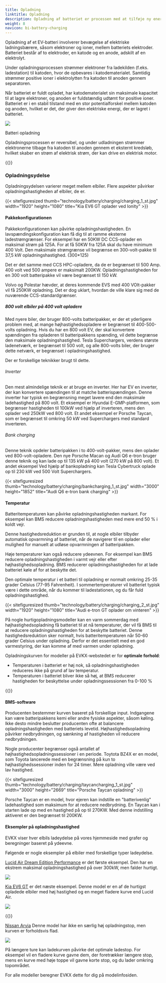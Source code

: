 ```yaml
---
title: Opladning
linktitle: Opladning
description: Opladning af batteriet er processen med at tilføje ny energi til batteriet.
weight: 8
navicon: bi-battery-charging
---
```

<!-- markdownlint-disable MD033 -->
Opladning af et EV-batteri involverer bevægelse af elektriske ladningsbærere, såsom elektroner og ioner, mellem batteriets elektroder. Batteriet består af to elektroder, en katode og en anode, adskilt af en elektrolyt.

Under opladningsprocessen strømmer elektroner fra ladekilden (f.eks. ladestation) til katoden, hvor de opbevares i katodematerialet. Samtidig strømmer positive ioner i elektrolytten fra katoden til anoden gennem separatoren.

Når batteriet er fuldt opladet, har katodematerialet sin maksimale kapacitet til at lagre elektroner, og anoden er fuldstændig udtømt for positive ioner. Batteriet er i en stabil tilstand med en stor potentialforskel mellem katoden og anoden, hvilket er det, der giver den elektriske energi, der er lagret i batteriet.

<figur>
<img src="batteryconceptcharging.drawio.svg" class="img-fluid mx-auto d-block">
<figcaption>
          <p class="lead text-center fw-semibold">
              Batteri opladning
          </p>
      </figcaption>
</figur>



Opladningsprocessen er reversibel, og under udladningen strømmer elektronerne tilbage fra katoden til anoden gennem et eksternt kredsløb, hvilket skaber en strøm af elektrisk strøm, der kan drive en elektrisk motor.

{{<evkxdisplayaddarticle />}}

### Opladningsydelse

Opladningsydelsen varierer meget mellem elbiler. Flere aspekter påvirker opladningshastigheden af ​​elbiler, de er.

{{< sitefiguresized thumb="technology/battery/charging/charging_1_st.jpg" width="1920" height="1080" title="Kia EV6 GT oplader ved Ionity" >}}

#### Pakkekonfigurationen

Pakkekonfigurationen kan påvirke opladningshastigheden. En lavspændingskonfiguration kan få dig til at ramme eksterne ladestrømgrænser. For eksempel har en 50KW DC CCS-oplader en maksimal strøm på 125A. For at få 50KW fra 125A skal du have minimum 400 Volt. Den maksimale strømgrænse vil begrænse en 300-volt-pakke til 37,5 kW opladningshastighed. (300*125)

Det er det samme med CCS HPC-opladere, da de er begrænset til 500 Amp. 400 volt ved 500 ampere er maksimalt 200KW. Opladningshastigheden for en 300 volt batteripakke vil være begrænset til 150 kW.

Volvo og Polestar hævder, at deres kommende EVS med 400 VOlt-pakker vil få 250KW opladning. Det er dog uklart, hvordan de ville klare sig med de nuværende CCS-standardgrænser.

##### 800 volt elbiler på 400 volt opladere

Med nyere biler, der bruger 800-volts batteripakker, er der et yderligere problem med, at mange højhastighedsopladere er begrænset til 400-500-volts opladning. Hvis du har en 800 volt EV, der skal konvertere spændingen fra opladeren til batteripakkens spænding, vil dette begrænse den maksimale opladningshastighed. Tesla Superchargers, verdens største ladenetværk, er begrænset til 500 volt, og alle 800-volts biler, der bruger dette netværk, er begrænset i opladningshastighed.

Der er forskellige teknikker brugt til dette.

###### Inverter

Den mest almindelige teknik er at bruge en inverter. Her har EV en inverter, der kan konvertere spændingen til at matche batterispændingen. Denne inverter har typisk en begrænsning meget lavere end den maksimale ladehastighed på 800 volt.
Et eksempel er Hyundai E-GMP-platformen, som begrænser hastigheden til 100kW ved hjælp af inverteren, mens den oplader ved 250kW ved 800 volt. Et andet eksempel er Porsche Taycan, som er begrænset til omkring 50 kW ved Superchargers med standard inverteren.

###### Bank charging

Denne teknik opdeler batteripakken i to 400-volt-pakker, mens den oplader ved 800-volt-opladere. Den nye Porsche Macan og Audi Q6 e-tron bruger denne teknik og kan lade op til 135 kW på 400 volt (270 kW på 800 volt). Et andet eksempel
Ved hjælp af bankopladning kan Tesla Cybertruck oplade op til 230 kW ved 500 Volt Superchargers.

{{< sitefiguresized thumb="technology/battery/charging/bankcharging_1_st.jpg" width="3000" height="1852" title="Audi Q6 e-tron bank charging" >}}

#### Temperatur

Batteritemperaturen kan påvirke opladningshastigheden markant. For eksempel kan BMS reducere opladningshastigheden med mere end 50 % i koldt vejr.

Denne hastighedsreduktion er grunden til, at nogle elbiler tilbyder automatisk opvarmning af batteriet, når de navigerer til en oplader eller mulighed for manuelt at udløse opvarmningen af ​​batteripakken.

Høje temperaturer kan også reducere ydeevnen. For eksempel kan BMS reducere opladningshastigheden i varmt vejr eller efter højhastighedsopladning. BMS reducerer opladningshastigheden for at lade batteriet køle af for at beskytte det.

Den optimale temperatur i et batteri til opladning er normalt omkring 25-35 grader Celsius (77-95 Fahrenheit). I sommertemperaturer vil batteriet typisk være i dette område, når du kommer til ladestationen, og du får fuld opladningshastighed.

{{< sitefiguresized thumb="technology/battery/charging/charging_2_st.jpg" width="1920" height="1080" title="Audi e-tron GT oplader om vinteren" >}}

På nogle hurtigopladningsmodeller kan en varm sommerdag med højhastighedsopladning få batteriet til at nå temperaturer, der vil få BMS til at reducere opladningshastigheden for at beskytte batteriet. Denne hastighedsreduktion sker normalt, hvis batteritemperaturen når 50-60 grader Celsius under opladning. Derfor er det essentielt med en god varmestyring, der kan komme af med varmen under opladning.

Opladningskurven for modeller på EVKX-webstedet er for <b>optimale forhold</b>:

- Temperaturen i batteriet er høj nok, så opladningshastigheden reduceres ikke på grund af lav temperatur.
- Temperaturen i batteriet bliver ikke så høj, at BMS reducerer hastigheden for beskyttelse under opladningssessionen fra 0-100 %

{{<evkxdisplayaddarticle />}}

#### BMS-software

Producenten bestemmer kurven baseret på forskellige input. Indgangene kan være batteripakkens kemi eller andre fysiske aspekter, såsom køling. Ikke desto mindre beslutter producenten ofte at balancere opladningshastigheden med batteriets levetid. Højhastighedsopladning påvirker nedbrydningen, og sænkning af hastigheden vil reducere nedbrydningen.

Nogle producenter begrænser også antallet af højhastighedsopladningssessioner i en periode. Toytota BZ4X er en model, som Toyota lancerede med en begrænsning på kun to højhastighedssessioner inden for 24 timer. Mere opladning ville være ved lav hastighed.

{{< sitefiguresized thumb="technology/battery/charging/taycancharging_1_st.jpg" width="3000" height="2669" title="Porsche Taycan opladning" >}}

Porsche Taycan er en model, hvor ejeren kan indstille en "batterivenlig" ladehastighed som maksimum for at reducere nedbrydning. En Taycan kan i starten lade op med en hastighed på op til 270KW. Med denne indstilling aktiveret er den begrænset til 200KW.

#### Eksempler på opladningshastighed

EVKX viser hver elbils ladeydelse på vores hjemmeside med grafer og beregninger baseret på ydeevne.

Følgende er nogle eksempler på elbiler med forskellige typer ladeydelse.

[Lucid Air Dream Edition Performance](/models/lucid/air/air_dream_edition_performance/chargingcurve/) er det første eksempel. Den har en ekstrem maksimal opladningshastighed på over 300kW, men falder hurtigt.

<img src="/images/models/lucid/air/air_dream_edition_performance/chargingcurve.svg" class="img-fluid">

[Kia EV6 GT](/models/kia/ev6/ev6_gt/chargingcurve/) er det næste eksempel. Denne model er en af ​​de hurtigst opladede elbiler med høj hastighed og en meget fladere kurve end Lucid Air.

<img src="/images/models/kia/ev6/ev6_gt/chargingcurve.svg" class="img-fluid">

{{<evkxdisplayaddarticle />}}

[Nissan Aryia](/models/nissan/ariya/ariya_87kwh_e-4orce/chargingcurve/) Denne model har ikke en særlig høj opladningstop, men kurven er forholdsvis flad.

<img src="/images/models/nissan/ariya/ariya_87kwh_e-4orce/chargingcurve.svg" class="img-fluid">

På længere ture kan ladekurven påvirke det optimale ladestop. For eksempel vil en fladere kurve gavne dem, der foretrækker længere stop, mens en kurve med høje toppe vil gavne korte stop, og du lader omkring topområdet.

For alle modeller beregner EVKX dette for dig på modelinfosiden.
